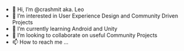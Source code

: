 - 👋 Hi, I’m @crashmit aka. Leo
- 👀 I’m interested in User Experience Design and Community Driven Projects
- 🌱 I’m currently learning Android and Unity
- 💞️ I’m looking to collaborate on useful Community Projects
- 📫 How to reach me ...

<!---
crashmit/crashmit is a ✨ special ✨ repository because its `README.md` (this file) appears on your GitHub profile.
You can click the Preview link to take a look at your changes.
--->
